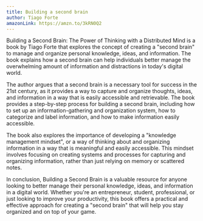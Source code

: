```yaml
---
title: Building a second brain
author: Tiago Forte
amazonLink: https://amzn.to/3kRN0Q2
---
```

Building a Second Brain: The Power of Thinking with a Distributed Mind is a book by Tiago Forte that explores the concept of creating a "second brain" to manage and organize personal knowledge, ideas, and information. The book explains how a second brain can help individuals better manage the overwhelming amount of information and distractions in today's digital world.

The author argues that a second brain is a necessary tool for success in the 21st century, as it provides a way to capture and organize thoughts, ideas, and information in a way that is easily accessible and retrievable. The book provides a step-by-step process for building a second brain, including how to set up an information-gathering and organization system, how to categorize and label information, and how to make information easily accessible.

The book also explores the importance of developing a "knowledge management mindset", or a way of thinking about and organizing information in a way that is meaningful and easily accessible. This mindset involves focusing on creating systems and processes for capturing and organizing information, rather than just relying on memory or scattered notes.

In conclusion, Building a Second Brain is a valuable resource for anyone looking to better manage their personal knowledge, ideas, and information in a digital world. Whether you're an entrepreneur, student, professional, or just looking to improve your productivity, this book offers a practical and effective approach for creating a "second brain" that will help you stay organized and on top of your game.




